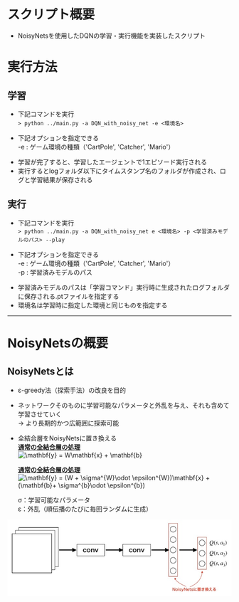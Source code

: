 # スクリプト概要　　
* NoisyNetsを使用したDQNの学習・実行機能を実装したスクリプト  

# 実行方法
## 学習
* 下記コマンドを実行  
`> python ../main.py -a DQN_with_noisy_net -e <環境名>`　　
- 下記オプションを指定できる  
  -e : ゲーム環境の種類（'CartPole', 'Catcher', 'Mario'）  

* 学習が完了すると、学習したエージェントで1エピソード実行される  
* 実行するとlogフォルダ以下にタイムスタンプ名のフォルダが作成され、ログと学習結果が保存される  

## 実行  
* 下記コマンドを実行  
`> python ../main.py -a DQN_with_noisy_net e <環境名> -p <学習済みモデルのパス> --play`　　
- 下記オプションを指定できる  
  -e : ゲーム環境の種類（'CartPole', 'Catcher', 'Mario'）  
  -p : 学習済みモデルのパス  

* 学習済みモデルのパスは「学習コマンド」実行時に生成されたログフォルダに保存される.ptファイルを指定する  
* 環境名は学習時に指定した環境と同じものを指定する

---
# NoisyNetsの概要  
## NoisyNetsとは  
* ε-greedy法（探索手法）の改良を目的  
* ネットワークそのものに学習可能なパラメータと外乱を与え、それも含めて学習させていく  
    → より長期的かつ広範囲に探索可能  
* 全結合層をNoisyNetsに置き換える  
  <b><u>通常の全結合層の処理</u></b>  
<img src=
"https://render.githubusercontent.com/render/math?math=%5Clarge+%5Cdisplaystyle+%5Cmathbf%7By%7D+%3D+W%5Cmathbf%7Bx%7D+%2B+%5Cmathbf%7Bb%7D" 
alt="\mathbf{y} = W\mathbf{x} + \mathbf{b}">  

  <b><u>通常の全結合層の処理</u></b>  
<img src=
"https://render.githubusercontent.com/render/math?math=%5Clarge+%5Cdisplaystyle+%5Cmathbf%7By%7D+%3D+%28W+%2B+%5Csigma%5E%7BW%7D%5Codot+%5Cepsilon%5E%7BW%7D%29%5Cmathbf%7Bx%7D+%2B+%28%5Cmathbf%7Bb%7D%2B+%5Csigma%5E%7Bb%7D%5Codot+%5Cepsilon%5E%7Bb%7D%29" 
alt="\mathbf{y} = (W + \sigma^{W}\odot \epsilon^{W})\mathbf{x} + (\mathbf{b}+ \sigma^{b}\odot \epsilon^{b})">  

  σ：学習可能なパラメータ  
  ε：外乱（順伝播のたびに毎回ランダムに生成）  

<img src="../../docs/DQN/DQN_with_noisy_net/NoisyNets.jpg">  
